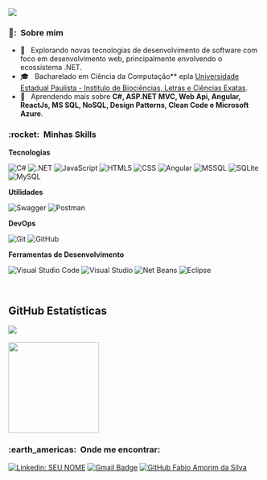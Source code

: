 ![](https://komarev.com/ghpvc/?username=Fabio-AmorimSilva&color=006bed)

<h3> 👨: &nbsp;Sobre mim </h3>

- 🤔 &nbsp; Explorando novas tecnologias de desenvolvimento de software com foco em desenvolvimento web, principalmente envolvendo o ecossistema .NET.
- 🎓 &nbsp; Bacharelado em Ciência da Computação** epla <a href="https://www.ibilce.unesp.br/">Universidade Estadual Paulista - Institulo de Biociências, Letras e Ciências Exatas</a>.
- 🌱 &nbsp; Aprendendo mais sobre **C#, ASP.NET MVC, Web Api, Angular, ReactJs, MS SQL, NoSQL, Design Patterns, Clean Code e Microsoft Azure**.

<h3> :rocket: &nbsp;Minhas Skills </h3>

**Tecnologias**

  ![C#](https://img.shields.io/badge/C%23-333333?style=flat&logo=c-sharp&logoColor=white)
  ![.NET](https://img.shields.io/badge/.NET-333333?style=flat&logo=.net&logoColor=white)
  ![JavaScript](https://img.shields.io/badge/-JavaScript-333333?style=flat&logo=javascript)
  ![HTML5](https://img.shields.io/badge/-HTML5-333333?style=flat&logo=HTML5)
  ![CSS](https://img.shields.io/badge/-CSS-333333?style=flat&logo=CSS3&logoColor=1572B6)
  ![Angular](https://img.shields.io/badge/Angular-333333?style=flat&logo=angular&logoColor=white)
  ![MSSQL](https://img.shields.io/badge/Microsoft_SQL_Server-333333?style=flat&logo=microsoft-sql-server&logoColor=white)
  ![SQLite](https://img.shields.io/badge/SQLite-333333?style=flat&logo=sqlite&logoColor=white)
  ![MySQL](https://img.shields.io/badge/-MySQL-333333?style=flat&logo=mysql)

**Utilidades**

  ![Swagger](https://img.shields.io/badge/-Swagger-333333?style=flat&logo=swagger)
  ![Postman](https://img.shields.io/badge/-Postman-333333?style=flat&logo=postman)

**DevOps**

  ![Git](https://img.shields.io/badge/-Git-333333?style=flat&logo=git)
  ![GitHub](https://img.shields.io/badge/-GitHub-333333?style=flat&logo=github)

**Ferramentas de Desenvolvimento**

  ![Visual Studio Code](https://img.shields.io/badge/-Visual%20Studio%20Code-333333?style=flat&logo=visual-studio-code&logoColor=007ACC)
  ![Visual Studio](https://img.shields.io/badge/-Visual%20Studio-333333?style=flat&logo=visual-studio&logoColor=52005F)
  ![Net Beans](https://img.shields.io/badge/-Net%20Beans-333333?style=flat&logo=net-beanso&logoColor=2C2255)
  ![Eclipse](https://img.shields.io/badge/-Eclipse-333333?style=flat&logo=eclipse-ide&logoColor=2C2255)

<br/>

## **GitHub Estatísticas**

<a href="https://github.com/Fabio-AmorimSilva">
  <img align="center" src="https://github-readme-stats.vercel.app/api/top-langs/?username=Fabio-AmorimSilva&theme=tokyonight&hide_langs_below=1" />
</a>

<br />
<br />

<a href="https://github.com/Fabio-AmorimSilva">
  <img height="180em" src="https://github-readme-stats.vercel.app/api?username=Fabio-AmorimSilva&theme=tokyonight&show_icons=true" />
</a>

<br/>

<h3> :earth_americas: &nbsp;Onde me encontrar: </h3> 

[![Linkedin: SEU NOME](https://img.shields.io/badge/-FabioAmorim-blue?style=flat-square&logo=Linkedin&logoColor=white&link=https://www.linkedin.com/in/fabio-amorim-da-silva-185082205/)](https://www.linkedin.com/in/fabio-amorim-da-silva-185082205/)
[![Gmail Badge](https://img.shields.io/badge/-fabioamorin120@gmail.com-006bed?style=flat-square&logo=Gmail&logoColor=white&link=mailto:fabioamorin120@gmail.com)](mailto:fabioamorin120@gmail.com)
[![GitHub Fabio Amorim da Silva]( https://img.shields.io/github/followers/Fabio-AmorimSilva?label=follow&style=social)](https://github.com/Fabio-AmorimSilva/Fabio-AmorimSilva)



<!---
Fabio-AmorimSilva/Fabio-AmorimSilva is a ✨ special ✨ repository because its `README.md` (this file) appears on your GitHub profile.
You can click the Preview link to take a look at your changes.
--->
